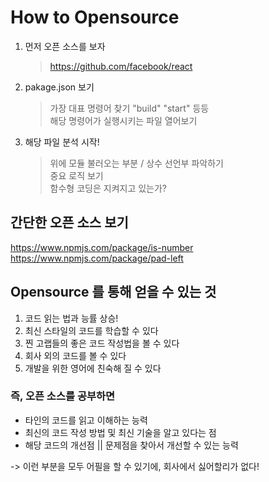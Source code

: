 # How to Opensource

1. 먼저 오픈 소스를 보자

   > https://github.com/facebook/react

2. pakage.json 보기

   > 가장 대표 명령어 찾기 "build" "start" 등등</br>
   > 해당 명령어가 실행시키는 파일 열어보기</br>

3. 해당 파일 분석 시작!
   > 위에 모듈 불러오는 부분 / 상수 선언부 파악하기</br>
   > 중요 로직 보기</br>
   > 함수형 코딩은 지켜지고 있는가?</br>

## 간단한 오픈 소스 보기

https://www.npmjs.com/package/is-number
https://www.npmjs.com/package/pad-left

## Opensource 를 통해 얻을 수 있는 것

1. 코드 읽는 법과 능률 상승!
2. 최신 스타일의 코드를 학습할 수 있다
3. 찐 고랩들의 좋은 코드 작성법을 볼 수 있다
4. 회사 외의 코드를 볼 수 있다
5. 개발을 위한 영어에 친숙해 질 수 있다

### 즉, 오픈 소스를 공부하면

- 타인의 코드를 읽고 이해하는 능력
- 최신의 코드 작성 방법 및 최신 기술을 알고 있다는 점
- 해당 코드의 개선점 || 문제점을 찾아서 개선할 수 있는 능력

-> 이런 부분을 모두 어필을 할 수 있기에, 회사에서 싫어할리가 없다!

